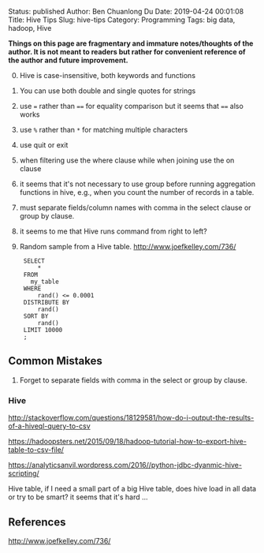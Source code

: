 Status: published
Author: Ben Chuanlong Du
Date: 2019-04-24 00:01:08
Title: Hive Tips
Slug: hive-tips
Category: Programming
Tags: big data, hadoop, Hive

**Things on this page are fragmentary and immature notes/thoughts of the author. It is not meant to readers but rather for convenient reference of the author and future improvement.**
 

0. Hive is case-insensitive, both keywords and functions

1. You can use both double and single quotes for strings

1. use `=` rather than `==` for equality comparison
  but it seems that `==` also works

2. use `%` rather than `*` for matching multiple characters

3. use quit or exit

4. when filtering use the where clause
  while when joining use the on clause

5. it seems that it's not necessary to use group before running aggregation functions
  in hive, e.g., when you count the number of records in a table.

6. must separate fields/column names with comma in the select clause or group by clause.

7. it seems to me that Hive runs command from right to left?

8. Random sample from a Hive table.
    http://www.joefkelley.com/736/

        SELECT 
            * 
        FROM 
          my_table
        WHERE 
            rand() <= 0.0001
        DISTRIBUTE BY 
            rand()
        SORT BY 
            rand()
        LIMIT 10000
        ;


## Common Mistakes

1. Forget to separate fields with comma in the select or group by clause.



### Hive

http://stackoverflow.com/questions/18129581/how-do-i-output-the-results-of-a-hiveql-query-to-csv

https://hadoopsters.net/2015/09/18/hadoop-tutorial-how-to-export-hive-table-to-csv-file/

https://analyticsanvil.wordpress.com/2016//python-jdbc-dyanmic-hive-scripting/ 

Hive table, if I need a small part of a big Hive table, does hive load in all data or try to be smart? it seems that it's hard ...



## References

http://www.joefkelley.com/736/
